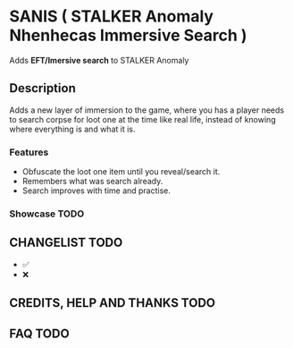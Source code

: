 # SANIS ( STALKER Anomaly Nhenhecas Immersive Search )
Adds **EFT/Imersive search** to STALKER Anomaly

## Description
Adds a new layer of immersion to the game, where you has a player needs to search corpse for loot one at the time like real life, instead of knowing where everything is and what it is.

### Features
- Obfuscate the loot one item until you reveal/search it.
- Remembers what was search already.
- Search improves with time and practise.

### Showcase TODO

## CHANGELIST TODO
- ✅ 
- ❌ 

## CREDITS, HELP AND THANKS TODO

## FAQ TODO
